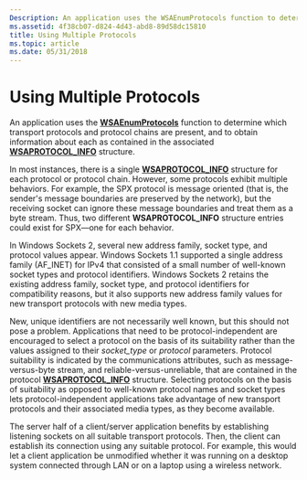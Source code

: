```yaml
---
Description: An application uses the WSAEnumProtocols function to determine which transport protocols and protocol chains are present, and to obtain information about each as contained in the associated WSAPROTOCOL\_INFO structure.
ms.assetid: 4f38cb07-d824-4d43-abd8-89d58dc15810
title: Using Multiple Protocols
ms.topic: article
ms.date: 05/31/2018
---
```


# Using Multiple Protocols

An application uses the [**WSAEnumProtocols**](/windows/desktop/api/Winsock2/nf-winsock2-wsaenumprotocolsa) function to determine which transport protocols and protocol chains are present, and to obtain information about each as contained in the associated [**WSAPROTOCOL\_INFO**](https://msdn.microsoft.com/library/ms741675(v=VS.85).aspx) structure.

In most instances, there is a single [**WSAPROTOCOL\_INFO**](https://msdn.microsoft.com/library/ms741675(v=VS.85).aspx) structure for each protocol or protocol chain. However, some protocols exhibit multiple behaviors. For example, the SPX protocol is message oriented (that is, the sender's message boundaries are preserved by the network), but the receiving socket can ignore these message boundaries and treat them as a byte stream. Thus, two different **WSAPROTOCOL\_INFO** structure entries could exist for SPX—one for each behavior.

In Windows Sockets 2, several new address family, socket type, and protocol values appear. Windows Sockets 1.1 supported a single address family (AF\_INET) for IPv4 that consisted of a small number of well-known socket types and protocol identifiers. Windows Sockets 2 retains the existing address family, socket type, and protocol identifiers for compatibility reasons, but it also supports new address family values for new transport protocols with new media types.

New, unique identifiers are not necessarily well known, but this should not pose a problem. Applications that need to be protocol-independent are encouraged to select a protocol on the basis of its suitability rather than the values assigned to their *socket\_type* or *protocol* parameters. Protocol suitability is indicated by the communications attributes, such as message-versus-byte stream, and reliable-versus-unreliable, that are contained in the protocol [**WSAPROTOCOL\_INFO**](https://msdn.microsoft.com/library/ms741675(v=VS.85).aspx) structure. Selecting protocols on the basis of suitability as opposed to well-known protocol names and socket types lets protocol-independent applications take advantage of new transport protocols and their associated media types, as they become available.

The server half of a client/server application benefits by establishing listening sockets on all suitable transport protocols. Then, the client can establish its connection using any suitable protocol. For example, this would let a client application be unmodified whether it was running on a desktop system connected through LAN or on a laptop using a wireless network.

 

 



